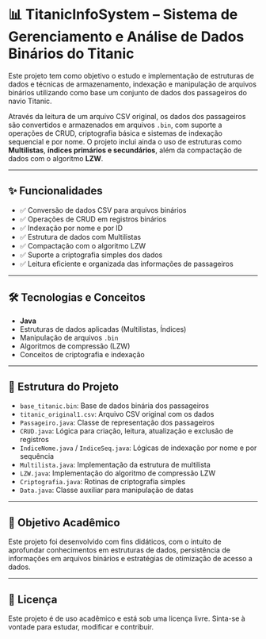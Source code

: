 # 📊 TitanicInfoSystem – Sistema de Gerenciamento e Análise de Dados Binários do Titanic

Este projeto tem como objetivo o estudo e implementação de estruturas de dados e técnicas de armazenamento, indexação e manipulação de arquivos binários utilizando como base um conjunto de dados dos passageiros do navio Titanic.

Através da leitura de um arquivo CSV original, os dados dos passageiros são convertidos e armazenados em arquivos `.bin`, com suporte a operações de CRUD, criptografia básica e sistemas de indexação sequencial e por nome. O projeto inclui ainda o uso de estruturas como **Multilistas**, **índices primários e secundários**, além da compactação de dados com o algoritmo **LZW**.

---

## ✨ Funcionalidades

- ✅ Conversão de dados CSV para arquivos binários  
- ✅ Operações de CRUD em registros binários  
- ✅ Indexação por nome e por ID  
- ✅ Estrutura de dados com Multilistas  
- ✅ Compactação com o algoritmo LZW  
- ✅ Suporte a criptografia simples dos dados  
- ✅ Leitura eficiente e organizada das informações de passageiros  

---

## 🛠️ Tecnologias e Conceitos

- **Java**
- Estruturas de dados aplicadas (Multilistas, Índices)
- Manipulação de arquivos `.bin`
- Algoritmos de compressão (LZW)
- Conceitos de criptografia e indexação

---

## 📁 Estrutura do Projeto

- `base_titanic.bin`: Base de dados binária dos passageiros  
- `titanic_original1.csv`: Arquivo CSV original com os dados  
- `Passageiro.java`: Classe de representação dos passageiros  
- `CRUD.java`: Lógica para criação, leitura, atualização e exclusão de registros  
- `IndiceNome.java` / `IndiceSeq.java`: Lógicas de indexação por nome e por sequência  
- `Multilista.java`: Implementação da estrutura de multilista  
- `LZW.java`: Implementação do algoritmo de compressão LZW  
- `Criptografia.java`: Rotinas de criptografia simples  
- `Data.java`: Classe auxiliar para manipulação de datas  

---

## 📌 Objetivo Acadêmico

Este projeto foi desenvolvido com fins didáticos, com o intuito de aprofundar conhecimentos em estruturas de dados, persistência de informações em arquivos binários e estratégias de otimização de acesso a dados.

---

## 📄 Licença

Este projeto é de uso acadêmico e está sob uma licença livre. Sinta-se à vontade para estudar, modificar e contribuir.

